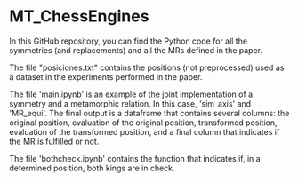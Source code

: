 # MT_ChessEngines

In this GitHub repository, you can find the Python code for all the symmetries (and replacements) and all the MRs defined in the paper.


The file "posiciones.txt" contains the positions (not preprocessed) used as a dataset in the experiments performed in the paper.


The file 'main.ipynb' is an example of the joint implementation of a symmetry and a metamorphic relation. In this case, 'sim_axis' and 'MR_equi'. The final output is a dataframe that contains several columns: the original position, evaluation of the original position, transformed position, evaluation of the transformed position, and a final column that indicates if the MR is fulfilled or not.

The file 'bothcheck.ipynb' contains the function that indicates if, in a determined position, both kings are in check.
